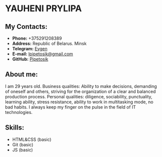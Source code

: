# YAUHENI PRYLIPA
## My Contacts:
* **Phone:** +375291208389
* **Address:** Republic of Belarus. Minsk
* **Telegram:** [Evgen](https://t.me/PriEvg "Telegram Account")
* **E-mail:** lpipetosik@gmail.com
* **GitHub:**  [Pipetosik](https://https://github.com/Pipetosik "GitHub Account")

## About me:

I am 29 years old.
Business qualities: Ability to make decisions, demanding of oneself and others, striving for the organization of a clear and balanced production process.
Personal qualities: diligence, sociability, punctuality, learning ability, stress resistance, ability to work in multitasking mode, no bad habits.
I always keep my finger on the pulse in the field of IT technologies.

## Skills:

- HTML&CSS (basic)
- Git (basic)
- JS (basic)